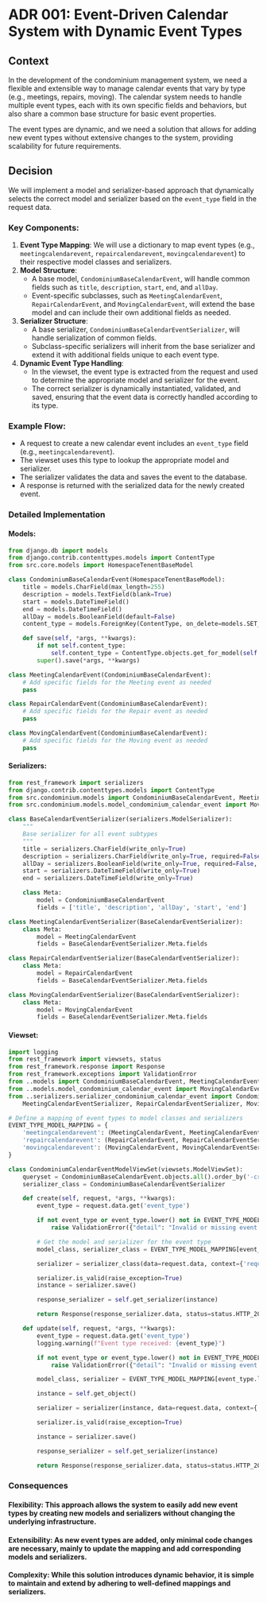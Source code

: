 # ADR 001: Event-Driven Calendar System with Dynamic Event Types

## Context

In the development of the condominium management system, we need a flexible and extensible way to manage calendar events that vary by type (e.g., meetings, repairs, moving). The calendar system needs to handle multiple event types, each with its own specific fields and behaviors, but also share a common base structure for basic event properties.

The event types are dynamic, and we need a solution that allows for adding new event types without extensive changes to the system, providing scalability for future requirements.

## Decision

We will implement a model and serializer-based approach that dynamically selects the correct model and serializer based on the `event_type` field in the request data.

### Key Components:

1. **Event Type Mapping**: We will use a dictionary to map event types (e.g., `meetingcalendarevent`, `repaircalendarevent`, `movingcalendarevent`) to their respective model classes and serializers.
2. **Model Structure**: 
   - A base model, `CondominiumBaseCalendarEvent`, will handle common fields such as `title`, `description`, `start`, `end`, and `allDay`.
   - Event-specific subclasses, such as `MeetingCalendarEvent`, `RepairCalendarEvent`, and `MovingCalendarEvent`, will extend the base model and can include their own additional fields as needed.
3. **Serializer Structure**: 
   - A base serializer, `CondominiumBaseCalendarEventSerializer`, will handle serialization of common fields.
   - Subclass-specific serializers will inherit from the base serializer and extend it with additional fields unique to each event type.
4. **Dynamic Event Type Handling**:
   - In the viewset, the event type is extracted from the request and used to determine the appropriate model and serializer for the event.
   - The correct serializer is dynamically instantiated, validated, and saved, ensuring that the event data is correctly handled according to its type.

### Example Flow:

- A request to create a new calendar event includes an `event_type` field (e.g., `meetingcalendarevent`).
- The viewset uses this type to lookup the appropriate model and serializer.
- The serializer validates the data and saves the event to the database.
- A response is returned with the serialized data for the newly created event.

### Detailed Implementation

#### Models:

```python
from django.db import models
from django.contrib.contenttypes.models import ContentType
from src.core.models import HomespaceTenentBaseModel

class CondominiumBaseCalendarEvent(HomespaceTenentBaseModel):
    title = models.CharField(max_length=255)
    description = models.TextField(blank=True)
    start = models.DateTimeField()
    end = models.DateTimeField()
    allDay = models.BooleanField(default=False)
    content_type = models.ForeignKey(ContentType, on_delete=models.SET_NULL, null=True, editable=False)

    def save(self, *args, **kwargs):
        if not self.content_type:
            self.content_type = ContentType.objects.get_for_model(self.__class__)
        super().save(*args, **kwargs)

class MeetingCalendarEvent(CondominiumBaseCalendarEvent):
    # Add specific fields for the Meeting event as needed
    pass

class RepairCalendarEvent(CondominiumBaseCalendarEvent):
    # Add specific fields for the Repair event as needed
    pass

class MovingCalendarEvent(CondominiumBaseCalendarEvent):
    # Add specific fields for the Moving event as needed
    pass

```

#### Serializers:

```python
from rest_framework import serializers
from django.contrib.contenttypes.models import ContentType
from src.condominium.models import CondominiumBaseCalendarEvent, MeetingCalendarEvent, RepairCalendarEvent
from src.condominium.models.model_condominium_calendar_event import MovingCalendarEvent

class BaseCalendarEventSerializer(serializers.ModelSerializer):
    """
    Base serializer for all event subtypes
    """
    title = serializers.CharField(write_only=True)
    description = serializers.CharField(write_only=True, required=False, allow_blank=True)
    allDay = serializers.BooleanField(write_only=True, required=False, default=False)
    start = serializers.DateTimeField(write_only=True)
    end = serializers.DateTimeField(write_only=True)

    class Meta:
        model = CondominiumBaseCalendarEvent
        fields = ['title', 'description', 'allDay', 'start', 'end']

class MeetingCalendarEventSerializer(BaseCalendarEventSerializer):
    class Meta:
        model = MeetingCalendarEvent
        fields = BaseCalendarEventSerializer.Meta.fields

class RepairCalendarEventSerializer(BaseCalendarEventSerializer):
    class Meta:
        model = RepairCalendarEvent
        fields = BaseCalendarEventSerializer.Meta.fields

class MovingCalendarEventSerializer(BaseCalendarEventSerializer):
    class Meta:
        model = MovingCalendarEvent
        fields = BaseCalendarEventSerializer.Meta.fields

```

#### Viewset:

```python
import logging
from rest_framework import viewsets, status
from rest_framework.response import Response
from rest_framework.exceptions import ValidationError
from ..models import CondominiumBaseCalendarEvent, MeetingCalendarEvent, RepairCalendarEvent
from ..models.model_condominium_calendar_event import MovingCalendarEvent
from ..serializers.serializer_condominium_calendar_event import CondominiumBaseCalendarEventSerializer, \
    MeetingCalendarEventSerializer, RepairCalendarEventSerializer, MovingCalendarEventSerializer

# Define a mapping of event types to model classes and serializers
EVENT_TYPE_MODEL_MAPPING = {
    'meetingcalendarevent': (MeetingCalendarEvent, MeetingCalendarEventSerializer),
    'repaircalendarevent': (RepairCalendarEvent, RepairCalendarEventSerializer),
    'movingcalendarevent': (MovingCalendarEvent, MovingCalendarEventSerializer),
}

class CondominiumCalendarEventModelViewSet(viewsets.ModelViewSet):
    queryset = CondominiumBaseCalendarEvent.objects.all().order_by('-created_at')
    serializer_class = CondominiumBaseCalendarEventSerializer

    def create(self, request, *args, **kwargs):
        event_type = request.data.get('event_type')

        if not event_type or event_type.lower() not in EVENT_TYPE_MODEL_MAPPING:
            raise ValidationError({"detail": "Invalid or missing event type"})

        # Get the model and serializer for the event type
        model_class, serializer_class = EVENT_TYPE_MODEL_MAPPING[event_type.lower()]

        serializer = serializer_class(data=request.data, context={'request': request})

        serializer.is_valid(raise_exception=True)
        instance = serializer.save()

        response_serializer = self.get_serializer(instance)

        return Response(response_serializer.data, status=status.HTTP_201_CREATED)

    def update(self, request, *args, **kwargs):
        event_type = request.data.get('event_type')
        logging.warning(f"Event type received: {event_type}")

        if not event_type or event_type.lower() not in EVENT_TYPE_MODEL_MAPPING:
            raise ValidationError({"detail": "Invalid or missing event type"})

        model_class, serializer = EVENT_TYPE_MODEL_MAPPING[event_type.lower()]

        instance = self.get_object()

        serializer = serializer(instance, data=request.data, context={'request': request}, partial=True)

        serializer.is_valid(raise_exception=True)

        instance = serializer.save()

        response_serializer = self.get_serializer(instance)

        return Response(response_serializer.data, status=status.HTTP_200_OK)

```

### Consequences
#### Flexibility: This approach allows the system to easily add new event types by creating new models and serializers without changing the underlying infrastructure.
#### Extensibility: As new event types are added, only minimal code changes are necessary, mainly to update the mapping and add corresponding models and serializers.
#### Complexity: While this solution introduces dynamic behavior, it is simple to maintain and extend by adhering to well-defined mappings and serializers.
